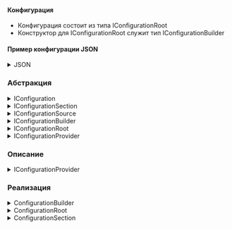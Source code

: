 #### Конфигурация 
  - Конфигурация состоит из типа IConfigurationRoot
  - Конструктор для IConfigurationRoot служит тип IConfigurationBuilder

#### Пример конфигурации JSON
<details>
  <summary>JSON</summary>

```json
{
  "AppSettings": {
    "Name": "MyApp",
    "Version": "1.0.0",
    "Features": {
      "Feature1": {
        "Enabled": true,
        "Timeout": 30
      },
      "Feature2": {
        "Enabled": false,
        "Timeout": 60
      }
    }
  },
  "Database": {
    "ConnectionString": "Server=myServerAddress;Database=myDataBase;User Id=myUsername;Password=myPassword;"
  }
}
```
</details>

### Абстракция
<details>
  <summary>IConfiguration</summary>

```cs
public interface IConfiguration
{
    string? this[string key] { get; set; }
    IConfigurationSection GetSection(string key);
    IEnumerable<IConfigurationSection> GetChildren();
    IChangeToken GetReloadToken();
}
```
</details>

<details>
  <summary>IConfigurationSection</summary>

```cs
public interface IConfigurationSection : IConfiguration
{
   string Key { get; }
   string Path { get; }
   string? Value { get; set; }
}
```
</details>

<details>
  <summary>IConfigurationSource</summary>

```cs
public interface IConfigurationSource
{
    IConfigurationProvider Build(IConfigurationBuilder builder);
}
```
</details>

<details>
  <summary>IConfigurationBuilder</summary>

```cs
public interface IConfigurationBuilder
{
    IDictionary<string, object> Properties { get; }
    IList<IConfigurationSource> Sources { get; }
    IConfigurationBuilder Add(IConfigurationSource source);
    IConfigurationRoot Build();
}
```
</details>

<details>
  <summary>IConfigurationRoot</summary>

```cs
public interface IConfigurationRoot : IConfiguration
{
   void Reload();
   IEnumerable<IConfigurationProvider> Providers { get; }
}
```
</details>

<details>
  <summary>IConfigurationProvider</summary>

```cs
public interface IConfigurationProvider
{
    bool TryGet(string key, out string? value);
    void Set(string key, string? value);
    IChangeToken GetReloadToken();
    void Load();
    IEnumerable<string> GetChildKeys(IEnumerable<string> earlierKeys, string? parentPath);
}
```
</details>

### Описание
<details>
  <summary>IConfigurationProvider</summary>

  - **TryGet()** - Используется для попытки получения значения по ключу. Возвращает true, если ключ найден, и устанавливает value в найденное значение.
  - **Set()** - Устанавливает значение для указанного ключа в хранилище данных.
  - **GetReloadToken()** - Возвращает токен изменения, который можно использовать для отслеживания изменений в конфигурации.
  - **Load()** - Загружает конфигурацию из источника. Этот метод обычно используется для ленивой загрузки, то есть загрузки данных только тогда, когда они действительно нужны.
  - **GetChildKeys()** - Возвращает список дочерних ключей для указанного родительского пути, исключая уже обработанные ключи.  
Key и parentPath - ключи, первый это дошли до простого значения, второй дошли до значения-секция(т.е. можно идити дальше).
Key и parentPath - это полный путь к значению. Пример AppSettings:Features:Feature1:Enabled
</details>

### Реализация
<details>
  <summary>ConfigurationBuilder</summary>

```cs
public class ConfigurationBuilder : IConfigurationBuilder
{
    private readonly List<IConfigurationSource> _sources = new List<IConfigurationSource>();

    public IList<IConfigurationSource> Sources => _sources;

    public IDictionary<string, object> Properties { get; } = new Dictionary<string, object>();

    public IConfigurationBuilder Add(IConfigurationSource source)
    {
        System.ThrowHelper.ThrowIfNull(source, "source");
        _sources.Add(source);
        return this;
    }

    public IConfigurationRoot Build()
    {
        List<IConfigurationProvider> list = new List<IConfigurationProvider>();
        foreach (IConfigurationSource source in _sources)
        {
            IConfigurationProvider item = source.Build(this);
            list.Add(item);
        }

        return new ConfigurationRoot(list);
    }
}
```
</details>

<details>
  <summary>ConfigurationRoot</summary>

```cs
[DebuggerDisplay("{DebuggerToString(),nq}")]
[DebuggerTypeProxy(typeof(ConfigurationRootDebugView))]
public class ConfigurationRoot : IConfigurationRoot, IDisposable
{
    private readonly IList<IConfigurationProvider> _providers;
    private readonly List<IDisposable> _changeTokenRegistrations;
    private ConfigurationReloadToken _changeToken = new ConfigurationReloadToken();

    public ConfigurationRoot(IList<IConfigurationProvider> providers)
    {
        ThrowHelper.ThrowIfNull(providers);

        _providers = providers;
        _changeTokenRegistrations = new List<IDisposable>(providers.Count);
        foreach (IConfigurationProvider p in providers)
        {
            p.Load();
            _changeTokenRegistrations.Add(ChangeToken.OnChange(p.GetReloadToken, RaiseChanged));
        }
    }

    public IEnumerable<IConfigurationProvider> Providers => _providers;

    public string? this[string key]
    {
        get => GetConfiguration(_providers, key);
        set => SetConfiguration(_providers, key, value);
    }

    public IEnumerable<IConfigurationSection> GetChildren() => this.GetChildrenImplementation(null);

    public IChangeToken GetReloadToken() => _changeToken;

    public IConfigurationSection GetSection(string key)
        => new ConfigurationSection(this, key);

    public void Reload()
    {
        foreach (IConfigurationProvider provider in _providers)
        {
            provider.Load();
        }
        RaiseChanged();
    }

    private void RaiseChanged()
    {
        ConfigurationReloadToken previousToken = Interlocked.Exchange(ref _changeToken, new ConfigurationReloadToken());
        previousToken.OnReload();
    }

    /// <inheritdoc />
    public void Dispose()
    {
        // dispose change token registrations
        foreach (IDisposable registration in _changeTokenRegistrations)
        {
            registration.Dispose();
        }

        // dispose providers
        foreach (IConfigurationProvider provider in _providers)
        {
            (provider as IDisposable)?.Dispose();
        }
    }

    internal static string? GetConfiguration(IList<IConfigurationProvider> providers, string key)
    {
        for (int i = providers.Count - 1; i >= 0; i--)
        {
            IConfigurationProvider provider = providers[i];

            if (provider.TryGet(key, out string? value))
            {
                return value;
            }
        }

        return null;
    }

    internal static void SetConfiguration(IList<IConfigurationProvider> providers, string key, string? value)
    {
        if (providers.Count == 0)
        {
            throw new InvalidOperationException(SR.Error_NoSources);
        }

        foreach (IConfigurationProvider provider in providers)
        {
            provider.Set(key, value);
        }
    }

    private string DebuggerToString()
    {
        return $"Sections = {ConfigurationSectionDebugView.FromConfiguration(this, this).Count}";
    }

    private sealed class ConfigurationRootDebugView
    {
        private readonly ConfigurationRoot _current;

        public ConfigurationRootDebugView(ConfigurationRoot current)
        {
            _current = current;
        }

        [DebuggerBrowsable(DebuggerBrowsableState.RootHidden)]
        public ConfigurationSectionDebugView[] Items => ConfigurationSectionDebugView.FromConfiguration(_current, _current).ToArray();
    }
}
```
</details> 

<details>
  <summary>ConfigurationSection</summary>

```cs
    [DebuggerDisplay("{DebuggerToString(),nq}")]
    [DebuggerTypeProxy(typeof(ConfigurationSectionDebugView))]
    public class ConfigurationSection : IConfigurationSection
    {
        private readonly IConfigurationRoot _root;
        private readonly string _path;
        private string? _key;

        public ConfigurationSection(IConfigurationRoot root, string path)
        {
            ThrowHelper.ThrowIfNull(root);
            ThrowHelper.ThrowIfNull(path);

            _root = root;
            _path = path;
        }

        public string Path => _path;

        public string Key =>
            // Key is calculated lazily as last portion of Path
            _key ??= ConfigurationPath.GetSectionKey(_path);

        public string? Value
        {
            get
            {
                return _root[Path];
            }
            set
            {
                _root[Path] = value;
            }
        }

        public string? this[string key]
        {
            get
            {
                return _root[Path + ConfigurationPath.KeyDelimiter + key];
            }
            set
            {
                _root[Path + ConfigurationPath.KeyDelimiter + key] = value;
            }
        }

        public IConfigurationSection GetSection(string key) => _root.GetSection(Path + ConfigurationPath.KeyDelimiter + key);

        public IEnumerable<IConfigurationSection> GetChildren() => _root.GetChildrenImplementation(Path);

        public IChangeToken GetReloadToken() => _root.GetReloadToken();

        private string DebuggerToString()
        {
            var s = $"Path = {Path}";
            var childCount = Configuration.ConfigurationSectionDebugView.FromConfiguration(this, _root).Count;
            if (childCount > 0)
            {
                s += $", Sections = {childCount}";
            }
            if (Value is not null)
            {
                s += $", Value = {Value}";
                IConfigurationProvider? provider = Configuration.ConfigurationSectionDebugView.GetValueProvider(_root, Path);
                if (provider != null)
                {
                    s += $", Provider = {provider}";
                }
            }
            return s;
        }

        private sealed class ConfigurationSectionDebugView
        {
            private readonly ConfigurationSection _current;
            private readonly IConfigurationProvider? _provider;

            public ConfigurationSectionDebugView(ConfigurationSection current)
            {
                _current = current;
                _provider = Configuration.ConfigurationSectionDebugView.GetValueProvider(_current._root, _current.Path);
            }

            public string Path => _current.Path;
            public string Key => _current.Key;
            public string? Value => _current.Value;
            public IConfigurationProvider? Provider => _provider;
            public List<Configuration.ConfigurationSectionDebugView> Sections => Configuration.ConfigurationSectionDebugView.FromConfiguration(_current, _current._root);
        }
    }
}
```
</details>
